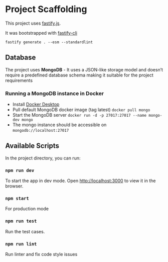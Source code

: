 # Project Scaffolding

This project uses [fastify.js](https://fastify.dev/docs/latest/).

It was bootstrapped with [fastify-cli](https://www.npmjs.com/package/fastify-cli)

`fastify generate . --esm --standardlint`

## Database

The project uses **MongoDB** - It uses a JSON-like storage model and doesn’t require a predefined database schema making it suitable for the project requirements

### Running a MongoDB instance in Docker

- Install [Docker Desktop](https://www.docker.com/products/docker-desktop/)
- Pull default MongoDB docker image (tag latest) `docker pull mongo`
- Start the MongoDB server `docker run -d -p 27017:27017 --name mongo-dev mongo`
- The mongo instance should be accessible on `mongodb://localhost:27017`

## Available Scripts

In the project directory, you can run:

### `npm run dev`

To start the app in dev mode.
Open [http://localhost:3000](http://localhost:3000) to view it in the browser.

### `npm start`

For production mode

### `npm run test`

Run the test cases.

### `npm run lint`

Run linter and fix code style issues
